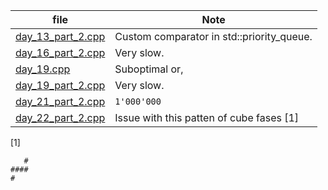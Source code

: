 file|Note
--|--
[day_13_part_2.cpp](day_13_part_2.cpp)|Custom comparator in std::priority_queue.
[day_16_part_2.cpp](day_16_part_2.cpp)|Very slow.
[day_19.cpp](day_19.cpp)|Suboptimal or,
[day_19_part_2.cpp](day_19_part_2.cpp)|Very slow.
[day_21_part_2.cpp](day_21_part_2.cpp)|```1'000'000```
[day_22_part_2.cpp](day_22_part_2.cpp)|Issue with this patten of cube fases [1]
[1]
```
   #
####
#
```
